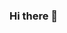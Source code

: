 ### Hi there 👋

<!--
**bagus-k/bagus-k** is a ✨ _special_ ✨ repository because its `README.md` (this file) appears on your GitHub profile.

Here are some ideas to get you started:

- 🔭 I’m currently working on ...
- 🌱 I’m currently learning ...
- 👯 I’m looking to collaborate on ...
- 🤔 I’m looking for help with ...
- 💬 Ask me about ...
- 📫 How to reach me: ...
- 😄 Pronouns: ...
- ⚡ Fun fact: ...
-->

<!-- ![Statistic](https://github-readme-stats.vercel.app/api?username=bagus-k&count_private=true&show_icons=true&theme=radical)-->

<!-- ![Top Language](https://github-readme-stats.vercel.app/api/top-langs/?username=bagus-k&show_icons=true&theme=radical) -->

